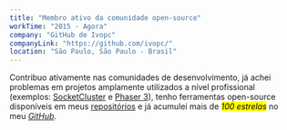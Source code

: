 ```yaml
---
title: "Membro ativo da comunidade open-source"
workTime: "2015 - Agora"
company: "GitHub de Ivopc"
companyLink: "https://github.com/ivopc/"
location: "São Paulo, São Paulo - Brasil"
---
```

Contribuo ativamente nas comunidades de desenvolvimento, já achei problemas em projetos amplamente utilizados a nível profissional (exemplos: <a href="https://github.com/SocketCluster/socketcluster/issues/227" target="_blank">SocketCluster</a> e <a href="https://github.com/phaserjs/phaser/issues/4689" target="_blank">Phaser 3</a>), tenho ferramentas open-source disponíveis em meus <a href="https://github.com/ivopc?tab=repositories" target="_blank">repositórios</a> e já acumulei mais de <i><mark>100 estrelas</i></mark></i> no meu <i><a href="https://github.com/ivopc/" target="_blank">GitHub</a></i>.
<!--<iframe class="projects-sub-center" src="https://github-readme-stats.vercel.app/api?username=ivopc&show_icons=true&theme=dark&count_private=true&hide=contribs"></iframe>-->